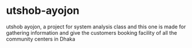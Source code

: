 # utshob-ayojon
utshob ayojon, a project for system analysis class and this one is made for gathering information and give the customers booking facility of all the community centers in Dhaka
